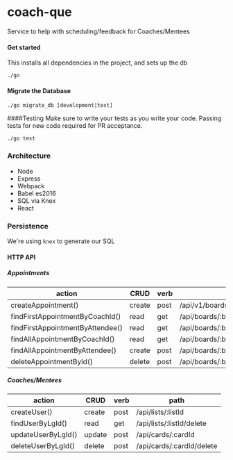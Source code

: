 # coach-que
Service to help with scheduling/feedback for Coaches/Mentees

#### Get started
This installs all dependencies in the project, and sets up the db
```
./go
```

#### Migrate the Database

```
./go migrate_db [development|test]
```

####Testing
Make sure to write your tests as you write your code. Passing tests for new code required for PR acceptance.
```
./go test
```

### Architecture

- Node
- Express
- Webpack
- Babel es2016
- SQL via Knex
- React

### Persistence

We're using `knex` to generate our SQL

#### HTTP API

##### Appointments

| action                           | CRUD   | verb | path                                     |
| -------------------------------- | ------ | ---- | ---------------------------------------- |
| createAppointment()              | create | post | /api/v1/boards                           |
| findFirstAppointmentByCoachId()  | read   | get  | /api/boards/:boardId                     |
| findFirstAppointmentByAttendee() | read   | get  | /api/boards/:boardId                     |
| findAllAppointmentByCoachId()    | read   | get  | /api/boards/:boardId/delete              |
| findAllAppointmentByAttendee()   | create | post | /api/boards/:boardId/lists               |
| deleteAppointmentById()          | delete | post | /api/boards/:boardId/lists/:listId/cards |

##### Coaches/Mentees

| action                           | CRUD   | verb | path                                     |
| -------------------------------- | ------ | ---- | ---------------------------------------- |
| createUser()                     | create | post | /api/lists/:listId                       |
| findUserByLgId()                 | read   | get  | /api/lists/:listId/delete                |
| updateUserByLgId()               | update | post | /api/cards/:cardId                       |
| deleteUserByLgId()               | delete | post | /api/cards/:cardId/delete                |
